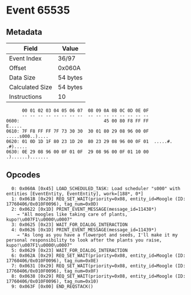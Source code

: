 # Event 65535

## Metadata

| Field           | Value    |
|-----------------|----------|
| Event Index     | 36/97    |
| Offset          | 0x060A   |
| Data Size       | 54 bytes |
| Calculated Size | 54 bytes |
| Instructions    | 10       |

```
      00 01 02 03 04 05 06 07  08 09 0A 0B 0C 0D 0E 0F
      -- -- -- -- -- -- -- --  -- -- -- -- -- -- -- --
0600:                                45 00 80 F8 FF FF            E.....
0610: 7F F8 FF FF 7F 73 30 30  30 01 80 29 08 96 00 0F  .....s000..)....
0620: 01 0D 1D 1F 80 23 1D 20  80 23 29 08 96 00 0F 01  .....#. .#).....
0630: 0E 29 08 96 00 0F 01 0F  29 08 96 00 0F 01 10 00  .)......).......
```

## Opcodes

```
  0: 0x060A [0x45] LOAD_SCHEDULED_TASK: Load scheduler "s000" with entities [EventEntity, EventEntity], work=[188*, 0*]
  1: 0x061B [0x29] REQ_SET_WAIT(priority=0x08, entity_id=Moogle (ID: 17760406/0x010F0096), tag_num=0x0D)
  2: 0x0622 [0x1D] PRINT_EVENT_MESSAGE(message_id=11438*)
    → "All moogles like taking care of plants, kupo!\u007F1\u0000\u0007"
  3: 0x0625 [0x23] WAIT_FOR_DIALOG_INTERACTION
  4: 0x0626 [0x1D] PRINT_EVENT_MESSAGE(message_id=11439*)
    → "As long as you have a flowerpot and seeds, I'll make it my personal responsibility to look after the plants you raise, kupo!\u007F1\u0000\u0007"
  5: 0x0629 [0x23] WAIT_FOR_DIALOG_INTERACTION
  6: 0x062A [0x29] REQ_SET_WAIT(priority=0x08, entity_id=Moogle (ID: 17760406/0x010F0096), tag_num=0x0E)
  7: 0x0631 [0x29] REQ_SET_WAIT(priority=0x08, entity_id=Moogle (ID: 17760406/0x010F0096), tag_num=0x0F)
  8: 0x0638 [0x29] REQ_SET_WAIT(priority=0x08, entity_id=Moogle (ID: 17760406/0x010F0096), tag_num=0x10)
  9: 0x063F [0x00] END_REQSTACK()
```
